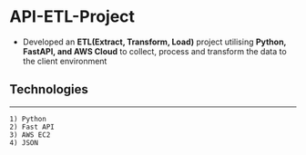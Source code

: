 # API-ETL-Project

* Developed an **ETL(Extract, Transform, Load)** project utilising **Python, FastAPI, and AWS Cloud** to collect, process and transform the data to the client environment

## Technologies
-------------
```
1) Python
2) Fast API
3) AWS EC2
4) JSON
```